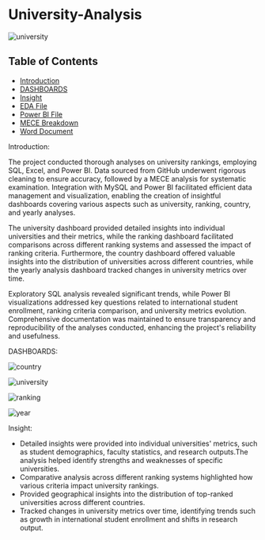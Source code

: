 # University-Analysis

![university](https://github.com/madhavyawale7/University-Analysis/assets/159420665/20217881-6178-4a0d-abcf-926cda664fcc)


## Table of Contents

- [Introduction](#introduction)
- [DASHBOARDS](#Dashboard)
- [Insight](#Insight)
- [EDA File](https://github.com/madhavyawale7/DVD-Rental-Store-Analysis/blob/main/EDA%20Of%20Movie%20Rental%20Analytics.xlsx)
- [Power BI File](https://github.com/madhavyawale7/DVD-Rental-Store-Analysis/blob/main/Power%20Bi%20Of%20Movie%20Rental%20Analytics.pbix)
- [MECE Breakdown](https://github.com/madhavyawale7/DVD-Rental-Store-Analysis/blob/main/MECE%20Of%20Movie%20Rental%20Analytics.docx)
- [Word Document](https://github.com/madhavyawale7/DVD-Rental-Store-Analysis/blob/main/Word%20Document%20Of%20Movie%20Rental%20Analytics.docx)

Introduction:

The project conducted thorough analyses on university rankings, employing SQL, Excel, and Power BI. Data sourced from GitHub underwent rigorous cleaning to ensure accuracy, followed by a MECE analysis for systematic examination. Integration with MySQL and Power BI facilitated efficient data management and visualization, enabling the creation of insightful dashboards covering various aspects such as university, ranking, country, and yearly analyses.

The university dashboard provided detailed insights into individual universities and their metrics, while the ranking dashboard facilitated comparisons across different ranking systems and assessed the impact of ranking criteria. Furthermore, the country dashboard offered valuable insights into the distribution of universities across different countries, while the yearly analysis dashboard tracked changes in university metrics over time.

Exploratory SQL analysis revealed significant trends, while Power BI visualizations addressed key questions related to international student enrollment, ranking criteria comparison, and university metrics evolution. Comprehensive documentation was maintained to ensure transparency and reproducibility of the analyses conducted, enhancing the project's reliability and usefulness.

DASHBOARDS:

![country](https://github.com/madhavyawale7/University-Analysis/assets/159420665/03adf660-73e2-4dc8-a9a2-e4faaeaea386)


![university](https://github.com/madhavyawale7/University-Analysis/assets/159420665/012bce25-f154-4294-ad83-7760a1abebca)


![ranking](https://github.com/madhavyawale7/University-Analysis/assets/159420665/bba0dd89-0880-4d7b-b936-f07abec026ae)


![year](https://github.com/madhavyawale7/University-Analysis/assets/159420665/bcf7aa53-3d05-4b2c-acd1-848b1e7cfaf7)

Insight:
+ Detailed insights were provided into individual universities' metrics, such as student demographics, faculty statistics, and research outputs.The analysis helped identify strengths and weaknesses of specific universities.
+ Comparative analysis across different ranking systems highlighted how various criteria impact university rankings.
+ Provided geographical insights into the distribution of top-ranked universities across different countries.
+ Tracked changes in university metrics over time, identifying trends such as growth in international student enrollment and shifts in research output.
